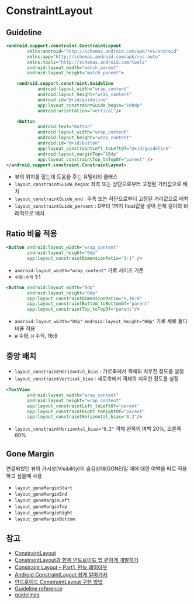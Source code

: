 # ConstraintLayout

## Guideline
```xml
<android.support.constraint.ConstraintLayout
        xmlns:android="http://schemas.android.com/apk/res/android"
        xmlns:app="http://schemas.android.com/apk/res-auto"
        xmlns:tools="http://schemas.android.com/tools"
        android:layout_width="match_parent"
        android:layout_height="match_parent">

    <android.support.constraint.Guideline
            android:layout_width="wrap_content"
            android:layout_height="wrap_content"
            android:id="@+id/guideline"
            app:layout_constraintGuide_begin="100dp"
            android:orientation="vertical"/>

    <Button
            android:text="Button"
            android:layout_width="wrap_content"
            android:layout_height="wrap_content"
            android:id="@+id/button"
            app:layout_constraintLeft_toLeftOf="@+id/guideline"
            android:layout_marginTop="16dp"
            app:layout_constraintTop_toTopOf="parent" />
</android.support.constraint.ConstraintLayout>
```
- 뷰의 위치를 잡는데 도움을 주는 유틸리티 클래스
- `layout_constraintGuide_begin`: 좌측 또는 상단으로부터 고정된 거리값으로 배치
- `layout_constraintGuide_end` : 우측 또는 하단으로부터 고정된 거리값으로 배치
- `layout_constraintGuide_percent` : 0부터 1까지 float값을 넣어 전체 길이의 비례적으로 배치 

## Ratio 비율 적용 
```xml
<Button android:layout_width="wrap_content"
        android:layout_height="0dp" 
        app:layout_constraintDimensionRatio="1:1" />
```
- `android:layout_width="wrap_content"` 가로 사이즈 기준
- `수평:수직` 1:1

```xml
<Button android:layout_width="0dp"
        android:layout_height="0dp"
        app:layout_constraintDimensionRatio="H,16:9"
        app:layout_constraintBottom_toBottomOf="parent"
        app:layout_constraintTop_toTopOf="parent"/>
```
- `android:layout_width="0dp"` `android:layout_height="0dp"` 가로 세로 둘다 비율 적용
- `W` 수평, `H` 수직, 16:9

## 중앙 배치
- `layout_constraintHorizontal_bias` : 가로축에서 객체의 치우친 정도를 설정
- `layout_constraintVertical_bias` : 세로축에서 객체의 치우친 정도를 설정
```xml
<TextView
        android:layout_width="wrap_content"
        android:layout_height="wrap_content"
        app:layout_constraintLeft_toLeftOf="parent"
        app:layout_constraintRight_toRightOf="parent"
        app:layout_constraintHorizontal_bias="0.2"/>
```
- `layout_constraintHorizontal_bias="0.2"` 객체 왼쪽의 여백 20%, 오른쪽 80%

## Gone Margin
연결되었던 뷰의 가시성(Visibility)이 숨김상태(GONE)일 때에 대한 여백을 따로 적용하고 싶을때 사용
- `layout_goneMarginStart`
- `layout_goneMarginEnd`
- `layout_goneMarginLeft`
- `layout_goneMarginTop`
- `layout_goneMarginRight`
- `layout_goneMarginBottom`

## 참고
- [ConstraintLayout](https://developer.android.com/reference/android/support/constraint/ConstraintLayout)
- [ConstraintLayout과 함께 안드로이드 앱 편하게 개발하기](https://academy.realm.io/kr/posts/cool-constraintlayout-droidcon-boston-2017/)
- [Constraint Layout – Part1. 만능 레이아웃](https://www.charlezz.com/?p=669)
- [Android ConstraintLayout 쉽게 알아가자](https://medium.com/@futureofdev/android-constraintlayout-%EC%89%BD%EA%B2%8C-%EC%95%8C%EC%95%84%EA%B0%80%EC%9E%90-62d2ded79c17)
- [안드로이드 ConstraintLayout 구현 방법](https://codechacha.com/ko/constraintlayout/)
- [Guideline reference](https://developer.android.com/reference/android/support/constraint/Guideline)
- [guidelines](https://constraintlayout.com/basics/guidelines.html)